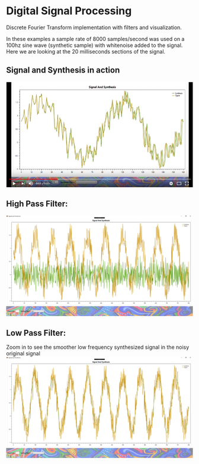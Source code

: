 # Digital Signal Processing

Discrete Fourier Transform implementation with filters and visualization.

In these examples a sample rate of 8000 samples/second was used on a 100hz sine wave (synthetic sample) with whitenoise added to the signal. Here we are looking at the 20 milliseconds sections of the signal.
## Signal and Synthesis in action
[![Signal and Synthesis in action](https://github.com/hybridmachine/DSP/blob/master/Docs/Signals%20And%20Synthesis%20in%20Action%20Video%20Thumbnail.png)](https://youtu.be/gREGf9_4zzQ "S&S in action")

## High Pass Filter:
![Screenshot](Docs/HighPassExample.png)

## Low Pass Filter:
Zoom in to see the smoother low frequency synthesized signal in the noisy original signal
![Screenshot](Docs/LowPassExample.png)
